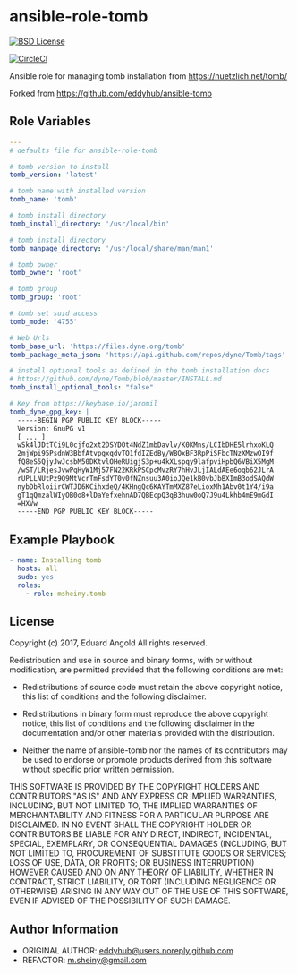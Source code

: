 ansible-role-tomb
=================

[![BSD License](http://img.shields.io/badge/license-BSD-blue.svg)](http://opensource.org/licenses/BSD-3-Clause)

[![CircleCI](https://circleci.com/gh/msheiny/ansible-role-tomb/tree/master.svg?style=svg)](https://circleci.com/gh/msheiny/ansible-role-tomb/tree/master)

Ansible role for managing tomb installation from https://nuetzlich.net/tomb/

Forked from https://github.com/eddyhub/ansible-tomb

Role Variables
--------------

```yaml
---
# defaults file for ansible-role-tomb

# tomb version to install
tomb_version: 'latest'

# tomb name with installed version
tomb_name: 'tomb'

# tomb install directory
tomb_install_directory: '/usr/local/bin'

# tomb install directory
tomb_manpage_directory: '/usr/local/share/man/man1'

# tomb owner
tomb_owner: 'root'

# tomb group
tomb_group: 'root'

# tomb set suid access
tomb_mode: '4755'

# Web Urls
tomb_base_url: 'https://files.dyne.org/tomb'
tomb_package_meta_json: 'https://api.github.com/repos/dyne/Tomb/tags'

# install optional tools as defined in the tomb installation docs
# https://github.com/dyne/Tomb/blob/master/INSTALL.md
tomb_install_optional_tools: "false"

# Key from https://keybase.io/jaromil
tomb_dyne_gpg_key: |
  -----BEGIN PGP PUBLIC KEY BLOCK-----
  Version: GnuPG v1
  [ ... ]
  wSk4lJDtTCi9L0cjfo2xt2DSYDOt4NdZ1mbDavlv/K0KMns/LCIbDHE5lrhxoKLQ
  2mjWpi95PsdnW3BbfAtvpgxqdvTO1fdIZEdBy/WBOxBF3RpPiSFbcTNzXMzwOI9f
  fQ8eS5QjyJwJcsbM50DKtvlOHeRUigjS3p+u4kXLspqy9lafpviHpbQ6VBiX5MgM
  /wST/LRjesJvwPqHyW1Mj57FN22KRkPSCpcMvzRY7hHvJLjIALdAEe6oqb62JLrA
  rUPLLNUtPz9Q9MtVcrTmFsdYT0v0fNZnsuu3A0ioJQe1kB0vbJbBXImB3odSAQdW
  nybDbRloiirCWTJD6KCihxdeQ/4KHngQc6KAYTmMXZ87eLioxMh1Abv0t1Y4/i9a
  gT1qQmzalWIyOB0o8+lDaYefxehnAD7QBEcpQ3qB3huw0oQ7J9u4Lkhb4mE9mGdI
  =HXVw
  -----END PGP PUBLIC KEY BLOCK-----
```

Example Playbook
----------------

```yaml
- name: Installing tomb
  hosts: all
  sudo: yes
  roles:
    - role: msheiny.tomb
```

License
-------


Copyright (c) 2017, Eduard Angold
All rights reserved.

Redistribution and use in source and binary forms, with or without
modification, are permitted provided that the following conditions are met:

* Redistributions of source code must retain the above copyright notice, this
  list of conditions and the following disclaimer.

* Redistributions in binary form must reproduce the above copyright notice,
  this list of conditions and the following disclaimer in the documentation
  and/or other materials provided with the distribution.

* Neither the name of ansible-tomb nor the names of its
  contributors may be used to endorse or promote products derived from
  this software without specific prior written permission.

THIS SOFTWARE IS PROVIDED BY THE COPYRIGHT HOLDERS AND CONTRIBUTORS "AS IS"
AND ANY EXPRESS OR IMPLIED WARRANTIES, INCLUDING, BUT NOT LIMITED TO, THE
IMPLIED WARRANTIES OF MERCHANTABILITY AND FITNESS FOR A PARTICULAR PURPOSE ARE
DISCLAIMED. IN NO EVENT SHALL THE COPYRIGHT HOLDER OR CONTRIBUTORS BE LIABLE
FOR ANY DIRECT, INDIRECT, INCIDENTAL, SPECIAL, EXEMPLARY, OR CONSEQUENTIAL
DAMAGES (INCLUDING, BUT NOT LIMITED TO, PROCUREMENT OF SUBSTITUTE GOODS OR
SERVICES; LOSS OF USE, DATA, OR PROFITS; OR BUSINESS INTERRUPTION) HOWEVER
CAUSED AND ON ANY THEORY OF LIABILITY, WHETHER IN CONTRACT, STRICT LIABILITY,
OR TORT (INCLUDING NEGLIGENCE OR OTHERWISE) ARISING IN ANY WAY OUT OF THE USE
OF THIS SOFTWARE, EVEN IF ADVISED OF THE POSSIBILITY OF SUCH DAMAGE.

Author Information
------------------

* ORIGINAL AUTHOR: eddyhub@users.noreply.github.com
* REFACTOR: m.sheiny@gmail.com
